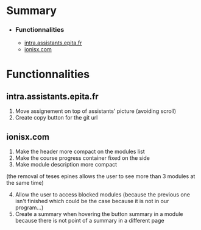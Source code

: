 
# Summary

* ### Functionnalities
    * [intra.assistants.epita.fr](#intra.assistants.epita.fr)
    * [ionisx.com](#ionisx.com)


# Functionnalities 

## intra.assistants.epita.fr

1. Move assignement on top of assistants' picture (avoiding scroll)
2. Create copy button for the git url 

## ionisx.com

1. Make the header more compact on the modules list
2. Make the course progress container fixed on the side
3. Make module description more compact

(the removal of teses epines allows the user to see more than 3 modules at the same time)

4. Allow the user to access blocked modules (because the previous one isn't finished which could be the case because it is not in our program...)
5. Create a summary when hovering the button summary in a module because there is not point of a summary in a different page